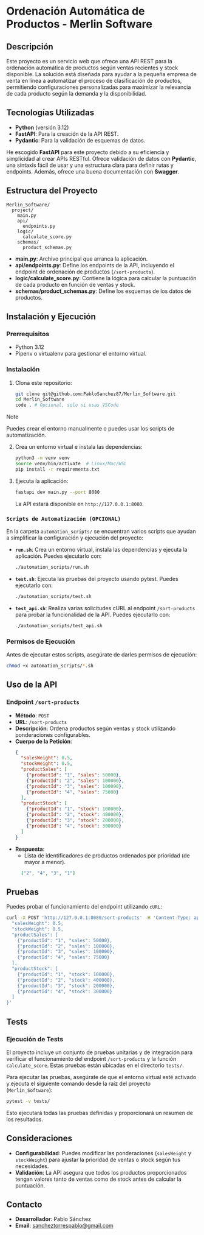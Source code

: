 # Ordenación Automática de Productos - Merlin Software

## Descripción
Este proyecto es un servicio web que ofrece una API REST para la ordenación automática de productos según ventas recientes y stock disponible. La solución está diseñada para ayudar a la pequeña empresa de venta en línea a automatizar el proceso de clasificación de productos, permitiendo configuraciones personalizadas para maximizar la relevancia de cada producto según la demanda y la disponibilidad.

## Tecnologías Utilizadas
- **Python** (versión 3.12)
- **FastAPI**: Para la creación de la API REST.
- **Pydantic**: Para la validación de esquemas de datos.

He escogido **FastAPI** para este proyecto debido a su eficiencia y simplicidad al crear APIs RESTful. Ofrece validación de datos con **Pydantic**, una sintaxis fácil de usar y una estructura clara para definir rutas y endpoints. Además, ofrece una buena documentación con **Swagger**.

## Estructura del Proyecto
```
Merlin_Software/
  project/
    main.py
    api/
      endpoints.py
    logic/
      calculate_score.py
    schemas/
      product_schemas.py
```
- **main.py**: Archivo principal que arranca la aplicación.
- **api/endpoints.py**: Define los endpoints de la API, incluyendo el endpoint de ordenación de productos (`/sort-products`).
- **logic/calculate_score.py**: Contiene la lógica para calcular la puntuación de cada producto en función de ventas y stock.
- **schemas/product_schemas.py**: Define los esquemas de los datos de productos.

## Instalación y Ejecución

### Prerrequisitos
- Python 3.12
- Pipenv o virtualenv para gestionar el entorno virtual.

### Instalación
1. Clona este repositorio:
   ```sh
   git clone git@github.com:PabloSanchez87/Merlin_Software.git
   cd Merlin_Software
   code . # Opcional, solo si usas VSCode
   ```

> [!NOTE]
> Puedes crear el entorno manualmente o puedes usar los scripts de automatización.

2. Crea un entorno virtual e instala las dependencias:
   ```sh
   python3 -m venv venv
   source venv/bin/activate  # Linux/Mac/WSL
   pip install -r requirements.txt
   ```

3. Ejecuta la aplicación:
   ```sh
   fastapi dev main.py --port 8080
   ```
   La API estará disponible en `http://127.0.0.1:8080`.

### `Scripts de Automatización (OPCIONAL)`

En la carpeta `automation_scripts/` se encuentran varios scripts que ayudan a simplificar la configuración y ejecución del proyecto:

- **`run.sh`**: Crea un entorno virtual, instala las dependencias y ejecuta la aplicación. Puedes ejecutarlo con:
  ```sh
  ./automation_scripts/run.sh
  ```

- **`test.sh`**: Ejecuta las pruebas del proyecto usando pytest. Puedes ejecutarlo con:
  ```sh
  ./automation_scripts/test.sh
  ```

- **`test_api.sh`**: Realiza varias solicitudes cURL al endpoint `/sort-products` para probar la funcionalidad de la API. Puedes ejecutarlo con:
  ```sh
  ./automation_scripts/test_api.sh
  ```

### Permisos de Ejecución
Antes de ejecutar estos scripts, asegúrate de darles permisos de ejecución:
```sh
chmod +x automation_scripts/*.sh
```

## Uso de la API

### Endpoint `/sort-products`
- **Método**: `POST`
- **URL**: `/sort-products`
- **Descripción**: Ordena productos según ventas y stock utilizando ponderaciones configurables.
- **Cuerpo de la Petición**:
  ```json
  {
    "salesWeight": 0.5,
    "stockWeight": 0.5,
    "productSales": [
      {"productId": "1", "sales": 50000},
      {"productId": "2", "sales": 100000},
      {"productId": "3", "sales": 100000},
      {"productId": "4", "sales": 75000}
    ],
    "productStock": [
      {"productId": "1", "stock": 100000},
      {"productId": "2", "stock": 400000},
      {"productId": "3", "stock": 200000},
      {"productId": "4", "stock": 300000}
    ]
  }
  ```
- **Respuesta**:
  - Lista de identificadores de productos ordenados por prioridad (de mayor a menor).
  ```json
    ["2", "4", "3", "1"]   
  ```

## Pruebas
Puedes probar el funcionamiento del endpoint utilizando `cURL`:
```bash
curl -X POST 'http://127.0.0.1:8080/sort-products' -H 'Content-Type: application/json' -d '{
  "salesWeight": 0.5,
  "stockWeight": 0.5,
  "productSales": [
    {"productId": "1", "sales": 50000},
    {"productId": "2", "sales": 100000},
    {"productId": "3", "sales": 100000},
    {"productId": "4", "sales": 75000}
  ],
  "productStock": [
    {"productId": "1", "stock": 100000},
    {"productId": "2", "stock": 400000},
    {"productId": "3", "stock": 200000},
    {"productId": "4", "stock": 300000}
  ]
}'
```

## Tests

### Ejecución de Tests
El proyecto incluye un conjunto de pruebas unitarias y de integración para verificar el funcionamiento del endpoint `/sort-products` y la función `calculate_score`. Estas pruebas están ubicadas en el directorio `tests/`.

Para ejecutar las pruebas, asegúrate de que el entorno virtual esté activado y ejecuta el siguiente comando desde la raíz del proyecto (`Merlin_Software`):

```sh
pytest -v tests/
```
Esto ejecutará todas las pruebas definidas y proporcionará un resumen de los resultados.

## Consideraciones
- **Configurabilidad**: Puedes modificar las ponderaciones (`salesWeight` y `stockWeight`) para ajustar la prioridad de ventas o stock según tus necesidades.
- **Validación**: La API asegura que todos los productos proporcionados tengan valores tanto de ventas como de stock antes de calcular la puntuación.

## Contacto
- **Desarrollador**: Pablo Sánchez
- **Email**: [sancheztorrespablo@gmail.com](mailto:sancheztorrespablo@gmail.com)

